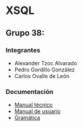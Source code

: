 # XSQL
## Grupo 38:
### Integrantes
- Alexander Tzoc Alvarado
- Pedro Gordillo González
- Carlos Ovalle de León

### Documentación
- [Manual técnico](/docs/ManualTecnico.md)
- [Manual de usuario](/docs/ManualUsuario.md)
- [Gramática](/docs/gramatica.md)